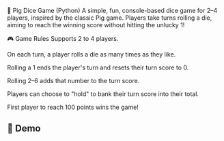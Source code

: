 🐷 Pig Dice Game (Python)
A simple, fun, console-based dice game for 2–4 players, inspired by the classic Pig game. Players take turns rolling a die, aiming to reach the winning score without hitting the unlucky 1!

🎮 Game Rules
Supports 2 to 4 players.

On each turn, a player rolls a die as many times as they like.

Rolling a 1 ends the player's turn and resets their turn score to 0.

Rolling 2–6 adds that number to the turn score.

Players can choose to "hold" to bank their turn score into their total.

First player to reach 100 points wins the game!

## 📸 Demo
